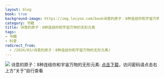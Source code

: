 ```yaml
---
layout: blog
book: true
background-image: https://img.locyoo.com/book诗意的原子：8种连结你和宇宙万物的无形元素.jpg
category: 书籍
title: 诗意的原子：8种连结你和宇宙万物的无形元素
tags:
- 书籍
- 科普
redirect_from:
  - /2024/03/诗意的原子：8种连结你和宇宙万物的无形元素/
---
```

![](https://img.locyoo.com/book诗意的原子：8种连结你和宇宙万物的无形元素.jpg)
诗意的原子：8种连结你和宇宙万物的无形元素: <a name = "ref1" href="https://url18.ctfile.com/f/50983618-1334550586-8061ef?p=3619">点击下载</a>，访问密码请点击右上方“关于”自行查看